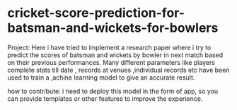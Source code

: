 # cricket-score-prediction-for-batsman-and-wickets-for-bowlers
Project:
Here i have tried to implement a research paper where i try to predict the scores of batsman and wickets by bowler in next match based on their previous performances.
Many different parameters like players complete stats till date , records at venues ,individual records etc have been used to train a ,achine learning model to give an accurate result.

how to contribute:
i need to deploy this model in the form of app, so you can provide templates or other features to improve the experience.
